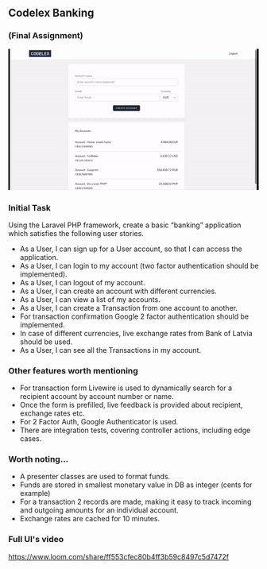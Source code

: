 
## Codelex Banking
### (Final Assignment)

![](CodelexBanking.gif)

### Initial Task

Using the Laravel PHP framework, create a basic “banking” application which satisfies the following user stories.

- As a User, I can sign up for a User account, so that I can access the application.
- As a User, I can login to my account (two factor authentication should be implemented).
- As a User, I can logout of my account.
- As a User, I can create an account with different currencies.
- As a User, I can view a list of my accounts.
- As a User, I can create a Transaction from one account to another.
- For transaction confirmation Google 2 factor authentication should be implemented.
- In case of different currencies, live exchange rates from Bank of Latvia should be used.
- As a User, I can see all the Transactions in my account.

### Other features worth mentioning

- For transaction form Livewire is used to dynamically search for a recipient account by account number or name.
- Once the form is prefilled, live feedback is provided about recipient, exchange rates etc.
- For 2 Factor Auth, Google Authenticator is used.
- There are integration tests, covering controller actions, including edge cases.

### Worth noting...

- A presenter classes are used to format funds.
- Funds are stored in smallest monetary value in DB as integer (cents for example)
- For a transaction 2 records are made, making it easy to track incoming and outgoing amounts for an individual account.
- Exchange rates are cached for 10 minutes.

### Full UI's video

https://www.loom.com/share/ff553cfec80b4ff3b59c8497c5d7472f
